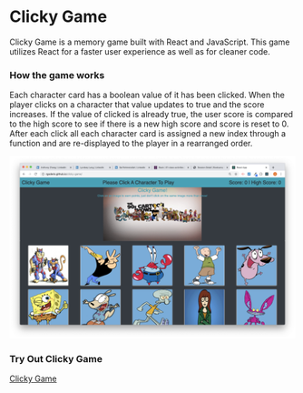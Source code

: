 # Clicky Game
Clicky Game is a memory game built with React and JavaScript.
This game utilizes React for a faster user experience as well as for cleaner code.

### How the game works
Each character card has a boolean value of it has been clicked.  When the player clicks on a character that value updates to true and the score increases.  If the value of clicked is already true, the user score is compared to the high score to see if there is a new high score and score is reset to 0.  After each click all each character card is assigned a new index through a function and are re-displayed to the player in a rearranged order.

![clicky game](./public/images/clickyGame.png)

### Try Out Clicky Game
[Clicky Game](https://rgoderis.github.io/clicky-game/)

